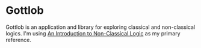 # Gottlob

Gottlob is an application and library for exploring classical and non-classical logics.  I'm using [An Introduction to Non-Classical Logic](https://www.cambridge.org/core/books/an-introduction-to-nonclassical-logic/61AD69C1D1B88006588B26C37F3A788E#) as my primary reference.
